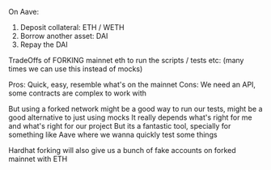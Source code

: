 On Aave: 

1. Deposit collateral: ETH / WETH
2. Borrow another asset: DAI
3. Repay the DAI






TradeOffs of FORKING mainnet eth to run the scripts / tests etc:
(many times we can use this instead of mocks)

Pros: Quick, easy, resemble what's on the mainnet
Cons: We need an API, some contracts are complex to work with

But using a forked network might be a good way to run our tests, might be a good alternative to just using mocks
It really depends what's right for me and what's right for our project
But its a fantastic tool, specially for something like Aave where we wanna quickly test some things

Hardhat forking will also give us a bunch of fake accounts on forked mainnet with ETH
